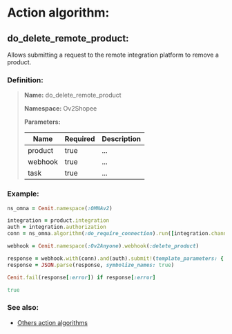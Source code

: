 # Action algorithm:

## do_delete_remote_product:

Allows submitting a request to the remote integration platform to remove a product.
    
### Definition:

> **Name:** do_delete_remote_product
> 
> **Namespace:** Ov2Shopee
>
> **Parameters:**
> 
> | Name | Required | Description |
> | --- | --- | --- |
> | product | true | ... |
> | webhook | true | ... |
> | task | true | ... |

### Example:
```RUBY
ns_omna = Cenit.namespace(:OMNAv2)

integration = product.integration
auth = integration.authorization
conn = ns_omna.algorithm(:do_require_connection).run([integration.channel])

webhook = Cenit.namespace(:Ov2Anyone).webhook(:delete_product)

response = webhook.with(conn).and(auth).submit!(template_parameters: { 'item_id' => product.remote_product_id })
response = JSON.parse(response, symbolize_names: true)

Cenit.fail(response[:error]) if response[:error]

true
```

### See also:
* [Others action algorithms](overview?id=do_delete_remote_product)